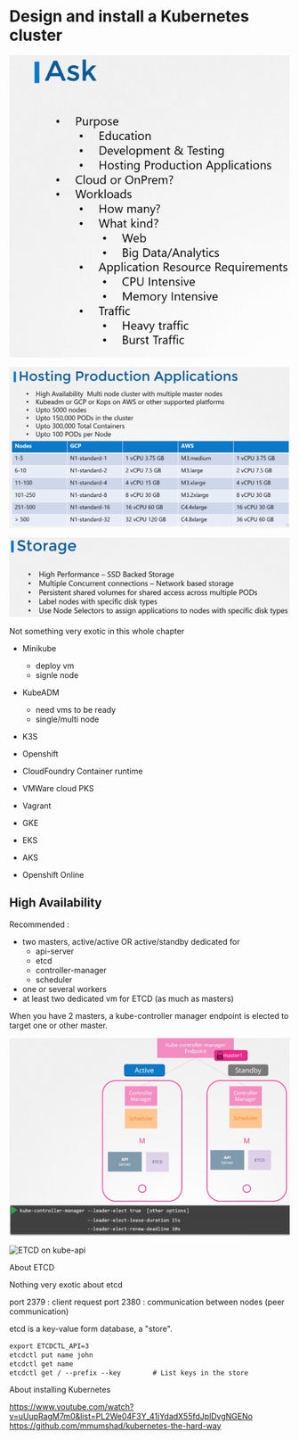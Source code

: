 # Design and install a Kubernetes cluster

![Designing](./pictures/designing1.png)

![Capacity](./pictures/capacity.png)


![Capacity2](./pictures/capacity2.png)

Not something very exotic in this whole chapter

- Minikube
  * deploy vm
  * signle node
- KubeADM
  * need vms to be ready
  * single/multi node
- K3S
- Openshift
- CloudFoundry Container runtime
- VMWare cloud PKS
- Vagrant

- GKE
- EKS
- AKS
- Openshift Online


## High Availability

Recommended : 
- two masters, active/active OR active/standby dedicated for
  * api-server
  * etcd
  * controller-manager
  * scheduler
- one or several workers
- at least two dedicated vm for ETCD (as much as masters)

When you have 2 masters, a kube-controller manager endpoint is elected to target one or other master.

![Kube controller election](./pictures/kubecontrollerelection.png)

![ETCD on kube-api](./pictures/etcwithmasters.png)


About ETCD

Nothing very exotic about etcd

port 2379 : client request
port 2380 : communication between nodes (peer communication)

etcd is a key-value form database, a "store".
```
export ETCDCTL_API=3
etcdctl put name john
etcdctl get name
etcdctl get / --prefix --key		# List keys in the store
```


About installing Kubernetes

https://www.youtube.com/watch?v=uUupRagM7m0&list=PL2We04F3Y_41jYdadX55fdJplDvgNGENo
https://github.com/mmumshad/kubernetes-the-hard-way
